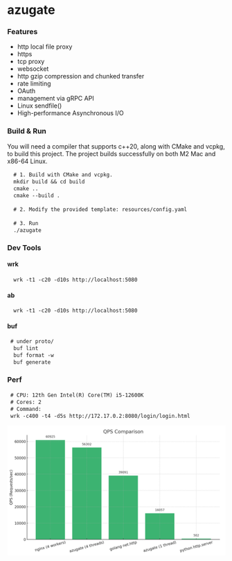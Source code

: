 # azugate

### Features

- http local file proxy
- https
- tcp proxy
- websocket
- http gzip compression and chunked transfer
- rate limiting
- OAuth
- management via gRPC API
- Linux sendfile()
- High-performance Asynchronous I/O

### Build & Run

You will need a compiler that supports c++20, along with CMake and vcpkg, to build this project. The project builds successfully on both M2 Mac and x86-64 Linux.
 
```shell
  # 1. Build with CMake and vcpkg.
  mkdir build && cd build
  cmake ..
  cmake --build .
  
  # 2. Modify the provided template: resources/config.yaml
  
  # 3. Run
  ./azugate

```

### Dev Tools

#### wrk

```shell
  wrk -t1 -c20 -d10s http://localhost:5080
```

#### ab

```shell
  wrk -t1 -c20 -d10s http://localhost:5080
```

#### buf

```shell
 # under proto/
  buf lint
  buf format -w
  buf generate
```

### Perf

```shell
 # CPU: 12th Gen Intel(R) Core(TM) i5-12600K
 # Cores: 2
 # Command: 
 wrk -c400 -t4 -d5s http://172.17.0.2:8080/login/login.html
```

<img src="perf.png" alt="QPS Comparison" width="600">

